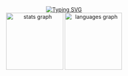 <div  align="center">
  <a href="https://git.io/typing-svg"><img src="https://readme-typing-svg.herokuapp.com?font=Fira+Code&pause=1000&color=FF6E96&width=435&lines=Ol%C3%A1!+Bem-vindo+ao+meu+perfil!;Eu+sou+a+Caroline+Fernandes!" alt="Typing SVG" /></a>
</div>




<div align="center">
  <img src="https://github-readme-stats.vercel.app/api?username=Carolzin&hide_title=false&hide_rank=false&show_icons=true&include_all_commits=true&count_private=true&disable_animations=false&theme=dracula&locale=en&hide_border=false" height="150" alt="stats graph"  />
  <img src="https://github-readme-stats.vercel.app/api/top-langs?username=Carolzin&locale=en&hide_title=false&layout=compact&card_width=320&langs_count=5&theme=dracula&hide_border=false" height="150" alt="languages graph"  />
</div>

###
